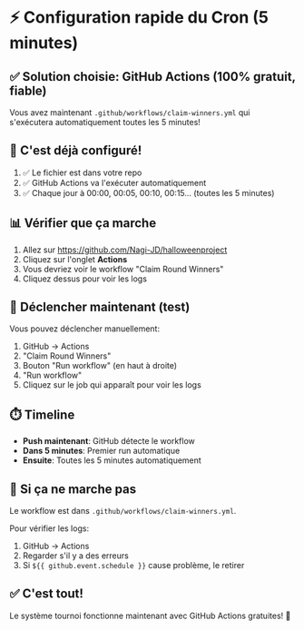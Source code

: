 # ⚡ Configuration rapide du Cron (5 minutes)

## ✅ Solution choisie: GitHub Actions (100% gratuit, fiable)

Vous avez maintenant `.github/workflows/claim-winners.yml` qui s'exécutera automatiquement toutes les 5 minutes!

## 🎯 C'est déjà configuré!

1. ✅ Le fichier est dans votre repo
2. ✅ GitHub Actions va l'exécuter automatiquement
3. ✅ Chaque jour à 00:00, 00:05, 00:10, 00:15... (toutes les 5 minutes)

## 📊 Vérifier que ça marche

1. Allez sur https://github.com/Nagi-JD/halloweenproject
2. Cliquez sur l'onglet **Actions**
3. Vous devriez voir le workflow "Claim Round Winners"
4. Cliquez dessus pour voir les logs

## 🚀 Déclencher maintenant (test)

Vous pouvez déclencher manuellement:
1. GitHub → Actions
2. "Claim Round Winners"
3. Bouton "Run workflow" (en haut à droite)
4. "Run workflow"
5. Cliquez sur le job qui apparaît pour voir les logs

## ⏱️ Timeline

- **Push maintenant**: GitHub détecte le workflow
- **Dans 5 minutes**: Premier run automatique
- **Ensuite**: Toutes les 5 minutes automatiquement

## 🔧 Si ça ne marche pas

Le workflow est dans `.github/workflows/claim-winners.yml`.

Pour vérifier les logs:
1. GitHub → Actions
2. Regarder s'il y a des erreurs
3. Si `${{ github.event.schedule }}` cause problème, le retirer

## ✅ C'est tout!

Le système tournoi fonctionne maintenant avec GitHub Actions gratuites! 🎉

